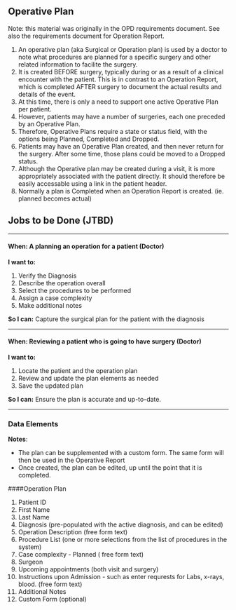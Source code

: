 ## Operative Plan
Note: this material was originally in the OPD requirements document.  See also the requirements document for Operation Report.

1. An operative plan (aka Surgical or Operation plan) is used by a doctor to note what procedures are planned for a specific surgery and other related information to facilite the surgery. 
2. It is created BEFORE surgery, typically during or as a result of a clinical encounter with the patient.  This is in contrast to an Operation Report, which is completed AFTER surgery to document the actual results and details of the event.
3. At this time, there is only a need to support one active Operative Plan per patient.
4. However, patients may have a number of surgeries, each one preceded by an Operative Plan.   
5. Therefore, Operative Plans require a state or status field, with the options being Planned, Completed and Dropped. 
6. Patients may have an Operative Plan created, and then never return for the surgery.  After some time, those plans could be moved to a Dropped status.
7. Although the Operative plan may be created during a visit, it is more appropriately associated with the patient directly.   It should therefore be easily accessable using a link in the patient header.
8. Normally a plan is Completed when an Operation Report is created. (ie. planned becomes actual)




## Jobs to be Done (JTBD)



***

#### When: A planning an operation for a patient (Doctor)

**I want to:**
 
1. Verify the Diagnosis
2. Describe the operation overall
3. Select the procedures to be performed
4. Assign a case complexity
4. Make additional notes

 
**So I can:** Capture the surgical plan for the patient with the diagnosis


***

#### When: Reviewing a patient who is going to have surgery (Doctor)

**I want to:**
 
1. Locate the patient and the operation plan
2. Review and update the plan elements as needed
3. Save the updated plan


**So I can:** Ensure the plan is accurate and up-to-date.  

***


### Data Elements

**Notes**: 

* The plan can be supplemented with a custom form.  The same form will then be used in the Operative Report
* Once created, the plan can be edited, up until the point that it is completed.


####Operation Plan

1. Patient ID  
2. First Name 
3. Last Name
4. Diagnosis (pre-populated with the active diagnosis, and can be edited)
5. Operation Description (free form text)
6. Procedure List  (one or more selections from the list of procedures in the system)
7. Case complexity - Planned ( free form text)
9. Surgeon
10. Upcoming appointments (both visit and surgery)
10. Instructions upon Admission - such as enter requrests for Labs, x-rays, blood.  (free form text) 
11. Additional Notes
12. Custom Form (optional)
